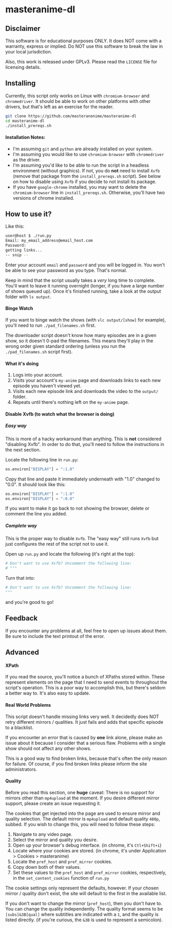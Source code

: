 # masteranime-dl

## Disclaimer

This software is for educational purposes ONLY.
It does NOT come with a warranty, express or implied.
Do NOT use this software to break the law in your local jurisdiction.

Also, this work is released under GPLv3.
Please read the `LICENSE` file for licensing details.


## Installing

Currently, this script only works on Linux with `chromium-browser` and `chromedriver`.
It should be able to work on other platforms with other drivers,
but that's left as an exercise for the reader.

```bash
git clone https://github.com/masteranonime/masteranime-dl
cd masteranime-dl
./install_prereqs.sh
```


#### Installation Notes:

* I'm assuming `git` and `python` are already installed on your system.
* I'm assuming you would like to use `chromium-browser` with `chromedriver` as the driver.
* I'm assuming you'd like to be able to run the script in a headless environment (without graphics).
If not, you do **not** need to install `Xvfb` (remove that package from the `install_prereqs.sh` script).
See below on how to disable using `Xvfb` if you decide to not install its package.
* If you have `google-chrome` installed, you may want to delete the `chromium-browser` line in `install_prereqs.sh`.
Otherwise, you'll have two versions of chrome installed.


## How to use it?

Like this:

```bash
user@host $ ./run.py
Email: my_email_address@email_host.com
Password: 
getting links...
-- snip --
```

Enter your account `email` and `password` and you will be logged in.
You won't be able to see your password as you type.
That's normal.

Keep in mind that the script usually takes a *very* long time to complete.
You'll want to leave it running overnight (longer, if you have a large number of shows queued up).
Once it's finished running, take a look at the output folder with `ls output`.


#### Binge Watch

If you want to binge watch the shows (with `vlc output/[show]` for example),
you'll need to run `./pad_filenames.sh` first.

The downloader script doesn't know how many episodes are in a given show,
so it doesn't 0-pad the filenames.
This means they'll play in the wrong order given standard ordering
(unless you run the `./pad_filenames.sh` script first).


#### What it's doing

1. Logs into your account.
1. Visits your account's `my-anime` page and downloads links to each new episode you haven't viewed yet.
1. Visits each new episode link and downloads the video to the `output/` folder.
1. Repeats until there's nothing left on the `my-anime` page.


#### Disable Xvfb (to watch what the browser is doing)

##### Easy way

This is more of a hacky workaround than anything.
This is **not** considered "disabling Xvfb".
In order to do that, you'll need to follow the instructions in the next section.

Locate the following line in `run.py`:

```python
os.environ["DISPLAY"] = ":1.0"
```

Copy that line and paste it immediately underneath with "1.0" changed to "0.0".
It should look like this:

```python
os.environ["DISPLAY"] = ":1.0"
os.environ["DISPLAY"] = ":0.0"
```

If you want to make it go back to not showing the browser,
delete or comment the line you added.


##### Complete way

This is the proper way to disable `Xvfb`.
The "easy way" still runs `Xvfb` but just configures the rest of the script not to use it.

Open up `run.py` and locate the following (it's right at the top):

```python
# Don't want to use Xvfb? Uncomment the following line:
# """
```

Turn that into:


```python
# Don't want to use Xvfb? Uncomment the following line:
"""
```

and you're good to go!


## Feedback

If you encounter any problems at all, feel free to open up issues about them.
Be sure to include the text printout of the error.


## Advanced

#### XPath

If you read the source, you'll notice a bunch of XPaths stored within.
These represent elements on the page that I need to send events to throughout the script's operation.
This is a poor way to accomplish this, but there's seldom a better way to.
It's also easy to update.


#### Real World Problems

This script doesn't handle missing links very well.
It decidedly does NOT retry different mirrors / qualities.
It just fails and adds that specific episode to a blacklist.

If you encounter an error that is caused by **one** link alone,
please make an issue about it because I consider that a serious flaw.
Problems with a single show should not affect any other shows.

This is a good way to find broken links, because that's often the only reason for failure.
Of course, if you find broken links please inform the site administrators.


#### Quality

Before you read this section, one **huge** caveat:
There is no support for mirrors other than `mp4upload` at the moment.
If you desire different mirror support, please create an issue requesting it.

The cookies that get injected into the page are used to ensure mirror and quality selection.
The default mirror is `mp4upload` and default quality `480p`, subbed.
If you wish to change this, you will need to follow these steps:

1. Navigate to any video page.
1. Select the mirror and quality you desire.
1. Open up your browser's debug interface. (in chrome, it's `Ctl+Shift+i`)
1. Locate where your cookies are stored. (in chrome, it's under Application > Cookies > masteranime)
1. Locate the `pref_host` and `pref_mirror` cookies.
1. Copy down both of their values.
1. Set these values to the `pref_host` and `pref_mirror` cookies, respectively, in the `set_content_cookies` function of `run.py`

The cookie settings only represent the defaults, however.
If your chosen mirror / quality don't exist, the site will default to the first in the available list.

If you don't want to change the mirror (`pref_host`), then you don't have to.
You can change the quality independently.
The quality format seems to be `[subs]&3B[qual]` where subtitles are indicated with a `1`, and the quality is listed directly.
(if you're curious, the `&3B` is used to represent a semicolon).



